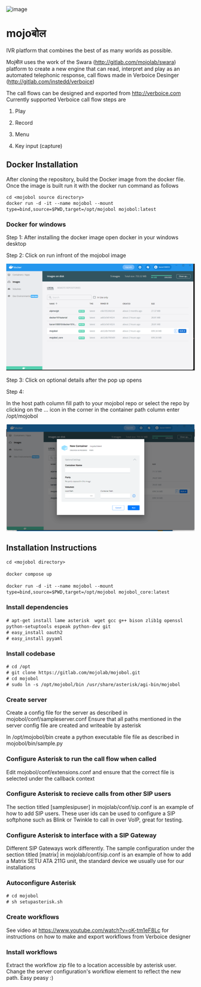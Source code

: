
![image](https://user-images.githubusercontent.com/743783/147661131-d1354f72-698c-49b6-b27c-cd167eeb77f1.png)

# mojoबोल
IVR platform that combines the best of as many worlds as possible. 

Mojबोल uses the work of the Swara (http://gitlab.com/mojolab/swara) platform to create a new engine that can read, 
interpret and play as an automated telephonic response, call flows made in Verboice Desinger (http://gitlab.com/instedd/verboice) 

The call flows can be designed and exported from http://verboice.com
Currently supported Verboice call flow steps are 

1. Play

2. Record

3. Menu

4. Key input (capture)


## Docker Installation

After cloning the repository, build the Docker image from the docker file. Once the image is built run it with the docker run command as follows

```
cd <mojobol source directory>
docker run -d -it --name mojobol --mount type=bind,source=$PWD,target=/opt/mojobol mojobol:latest

```
### Docker for windows

Step 1: After installing the docker image open docker in your windows desktop

Step 2: Click on run infront of the mojobol image

![image](images/docker.png)

Step 3: Click on optional details after the pop up opens


Step 4:

In the host path column fill path to your mojobol repo or select the repo by clicking on the ... icon in the corner
in the container path column enter /opt/mojobol

![image](images/docker(1).png)








## Installation Instructions

```
cd <mojobol directory>

docker compose up

docker run -d -it --name mojobol --mount type=bind,source=$PWD,target=/opt/mojobol mojobol_core:latest

```
### Install dependencies

```
# apt-get install lame asterisk  wget gcc g++ bison zlib1g openssl  python-setuptools espeak python-dev git
# easy_install oauth2
# easy_install pyyaml
```

### Install codebase

```
# cd /opt 
# git clone https://gitlab.com/mojolab/mojobol.git
# cd mojobol
# sudo ln -s /opt/mojobol/bin /usr/share/asterisk/agi-bin/mojobol

```


### Create server

Create a config file for the server as described in mojobol/conf/sampleserver.conf
Ensure that all paths mentioned in the server config file are created and writeable by asterisk

In /opt/mojobol/bin create a python executable file file as described in mojobol/bin/sample.py

### Configure Asterisk to run the call flow when called

Edit mojobol/conf/extensions.conf and ensure that the correct file is selected under the callback context

### Configure Asterisk to recieve calls from other SIP users 

The section titled [samplesipuser] in mojolab/conf/sip.conf is an example of how to add SIP users. These user ids can be used to configure a 
SIP softphone such as Blink or Twinkle to call in over VoIP, great for testing.


### Configure Asterisk to interface with a SIP Gateway
Different SIP Gateways work differently. The sample configuration under the section titled [matrix] in mojolab/conf/sip.conf is an example of how to add a Matrix SETU ATA 211G unit, the standard device we usually use for our installations


### Autoconfigure Asterisk

```
# cd mojobol
# sh setupasterisk.sh
```


### Create workflows

See video at https://www.youtube.com/watch?v=oK-tm1eF8Lc for instructions on how to make and export workflows from Verboice designer


### Install workflows

Extract the workflow zip file to a location accessible by asterisk user. Change the server configuration's workflow element to reflect the new path. Easy peasy :)



